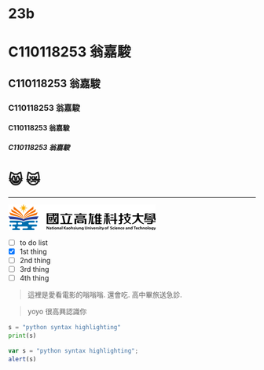 # 23b
# C110118253 翁嘉駿
## C110118253 翁嘉駿
### C110118253 翁嘉駿
#### C110118253 翁嘉駿
##### C110118253 翁嘉駿

# 😸 😿

----------------------
![NKUST](logo.png "NKUST")

- [ ] to do list
- [x] 1st thing
- [ ] 2nd thing
- [ ] 3rd thing
- [ ] 4th thing

> 這裡是愛看電影的嗡嗡嗡.
> 還會吃.
> 高中畢旅送急診.

> yoyo
> 很高興認識你

```python
s = "python syntax highlighting"
print(s)
```
```javascript
var s = "python syntax highlighting";
alert(s)

```
